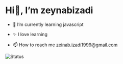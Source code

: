  # Hi👋, I’m zeynabizadi
                                                                            
- 🌱 I’m currently learning javascript

- ✨ I love learning

- 📫 How to reach me  zeinab.izadi1999@gmail.com




![Status](https://github-readme-stats.vercel.app/api?username=zeynabizadi&show_icons=true&count_private=true)

